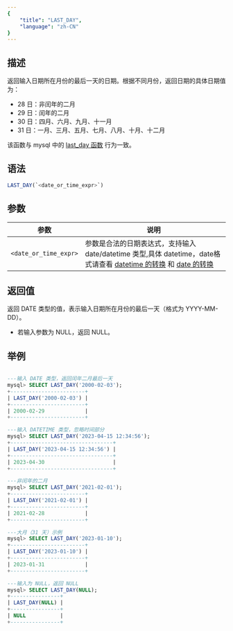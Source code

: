 ```yaml
---
{
    "title": "LAST_DAY",
    "language": "zh-CN"
}
---
```


## 描述

返回输入日期所在月份的最后一天的日期。根据不同月份，返回日期的具体日期值为：

- 28 日：非闰年的二月
- 29 日：闰年的二月
- 30 日：四月、六月、九月、十一月
- 31 日：一月、三月、五月、七月、八月、十月、十二月

该函数与 mysql 中的 [last_day 函数](https://dev.mysql.com/doc/refman/8.4/en/date-and-time-functions.html#function_last-day) 行为一致。

## 语法

```sql
LAST_DAY(`<date_or_time_expr>`)
```

## 参数

| 参数 | 说明 |
| ---- | ---- |
| `<date_or_time_expr>` | 参数是合法的日期表达式，支持输入 date/datetime 类型,具体 datetime，date格式请查看 [datetime 的转换](../../../../../current/sql-manual/basic-element/sql-data-types/conversion/datetime-conversion) 和 [date 的转换](../../../../../current/sql-manual/basic-element/sql-data-types/conversion/date-conversion) |

## 返回值

返回 DATE 类型的值，表示输入日期所在月份的最后一天（格式为 YYYY-MM-DD）。

- 若输入参数为 NULL，返回 NULL。

## 举例

```sql

---输入 DATE 类型，返回闰年二月最后一天
mysql> SELECT LAST_DAY('2000-02-03');
+------------------------+
| LAST_DAY('2000-02-03') |
+------------------------+
| 2000-02-29             |
+------------------------+

---输入 DATETIME 类型，忽略时间部分
mysql> SELECT LAST_DAY('2023-04-15 12:34:56');
+---------------------------------+
| LAST_DAY('2023-04-15 12:34:56') |
+---------------------------------+
| 2023-04-30                      |
+---------------------------------+

---非闰年的二月
mysql> SELECT LAST_DAY('2021-02-01');
+------------------------+
| LAST_DAY('2021-02-01') |
+------------------------+
| 2021-02-28             |
+------------------------+

---大月（31 天）示例
mysql> SELECT LAST_DAY('2023-01-10');
+------------------------+
| LAST_DAY('2023-01-10') |
+------------------------+
| 2023-01-31             |
+------------------------+

---输入为 NULL，返回 NULL
mysql> SELECT LAST_DAY(NULL);
+----------------+
| LAST_DAY(NULL) |
+----------------+
| NULL           |
+----------------+
```